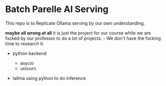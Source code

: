# Batch Parelle AI Serving

This repo is to Replicate Ollama serving by our own understanding.

**maybe all wrong at all**
it is just the project for our course while we are fxcked by our professor to do a lot of projects.
    - We don't have the fxcking time to research it.

- python backend 
  - asycio
  - unicorn
  
- lallma using python to do inference